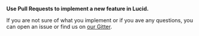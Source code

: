 **Use Pull Requests to implement a new feature in Lucid.**

If you are not sure of what you implement or if you ave any questions, you can open an issue or find us on [our Gitter](https://gitter.im/lucidkv).
